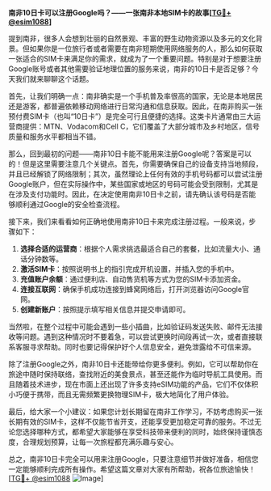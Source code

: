 **南非10日卡可以注册Google吗？——一张南非本地SIM卡的故事[[TG💪+ @esim1088](https://t.me/s/esim1088)]**

提到南非，很多人会想到壮丽的自然景观、丰富的野生动物资源以及多元的文化背景。但如果你是一位旅行者或者需要在南非短期使用网络服务的人，那么如何获取一张适合的SIM卡来满足你的需求，就成为了一个重要问题。特别是对于想要注册Google账号或者其他需要验证地理位置的服务来说，南非的10日卡是否足够？今天我们就来聊聊这个话题。

首先，让我们明确一点：南非确实是一个手机普及率很高的国家，无论是本地居民还是游客，都普遍依赖移动网络进行日常沟通和信息获取。因此，在南非购买一张预付费SIM卡（也叫“10日卡”）是完全可行且便捷的选择。这类卡片通常由三大运营商提供：MTN、Vodacom和Cell C，它们覆盖了大部分城市及乡村地区，信号质量和服务水平都相当不错。

那么，回到最初的问题——南非10日卡能不能用来注册Google呢？答案是可以的！但是这里需要注意几个关键点。首先，你需要确保自己的设备支持当地频段，并且已经解锁了网络限制；其次，虽然理论上任何有效的手机号码都可以尝试注册Google账户，但在实际操作中，某些国家或地区的号码可能会受到限制，尤其是在涉及支付功能时。因此，在决定使用南非10日卡之前，请先确认该号码是否能够顺利通过Google的安全检查流程。

接下来，我们来看看如何正确地使用南非10日卡来完成注册过程。一般来说，步骤如下：

1. **选择合适的运营商**：根据个人需求挑选最适合自己的套餐，比如流量大小、通话分钟数等。
2. **激活SIM卡**：按照说明书上的指引完成开机设置，并插入您的手机中。
3. **充值账户余额**：通过便利店、自动售货机等方式为您的SIM卡添加资金。
4. **连接互联网**：确保手机成功连接到蜂窝网络后，打开浏览器访问Google官网。
5. **创建新账户**：按照提示填写相关信息并提交申请即可。

当然啦，在整个过程中可能会遇到一些小插曲，比如验证码发送失败、邮件无法接收等问题。遇到这种情况时不要着急，可以尝试更换时间段再试一次，或者直接联系客服寻求帮助。同时也要记得保护好个人信息安全，避免泄露给不可信来源。

除了注册Google之外，南非10日卡还能带给你更多便利。例如，它可以帮助你在旅途中随时保持联络，查找附近的美食景点，甚至还能作为临时导航工具使用。而且随着技术进步，现在市面上还出现了许多支持eSIM功能的产品，它们不仅体积小巧便于携带，而且无需频繁更换物理SIM卡，极大地简化了用户体验。

最后，给大家一个小建议：如果您计划长期留在南非工作学习，不妨考虑购买一张长期有效的SIM卡，这样不仅能节省开支，还能享受更加稳定可靠的服务。不过无论您选择哪种方式，都希望大家能够在享受科技带来便利的同时，始终保持谨慎态度，合理规划预算，让每一次旅程都充满乐趣与安心。

总之，南非10日卡完全可以用来注册Google，只要注意细节并做好准备，相信您一定能够顺利完成所有操作。希望这篇文章对大家有所帮助，祝各位旅途愉快！[[TG💪+ @esim1088](https://t.me/s/esim1088) ![Image](https://i.postimg.cc/4NQfJmqS/Snipaste-2025-05-13-00-14-12.png)]